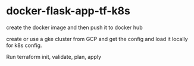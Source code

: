 # docker-flask-app-tf-k8s
create the docker image and then push it to docker hub

create or use a gke cluster from GCP and get the config and load it locally for k8s config. 

Run terraform init, validate, plan, apply
